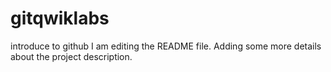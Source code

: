 # gitqwiklabs
introduce to github
I am editing the README file. Adding some more details about the project description.

